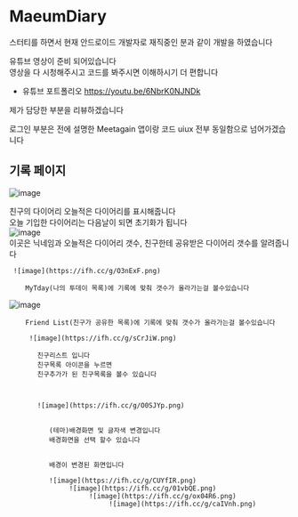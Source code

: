 # MaeumDiary

스터티를 하면서 현재 안드로이드 개발자로 재직중인 분과 같이 개발을 하였습니다   
   
   유튜브 영상이 준비 되어있습니다    
   영상을 다 시청해주시고 코드를 봐주시면 이해하시기 더 편합니다  

* 유튜브 포트폴리오 <https://youtu.be/6NbrK0NJNDk>

 
   
제가 담당한 부분을 리뷰하겠습니다   

로그인 부분은 전에 설명한 Meetagain 앱이랑 코드 uiux 전부 동일함으로 넘어가겠습니다   

기록 페이지
-------------   
  ![image](https://ifh.cc/g/kRN53k.png)
     
        
친구의 다이어리 오늘적은 다이어리를 표시해줍니다   
오늘 기입한 다이어리는 다음날이 되면 초기화가 됩니다   
     ![image](https://ifh.cc/g/ImHojf.png)   
     이곳은 닉네임과 오늘적은 다이어리 갯수, 친구한테 공유받은 다이어리 갯수를 알려줍니다
               
                  
     ![image](https://ifh.cc/g/O3nExF.png) 
        
        MyTday(나의 투데이 목록)에 기록에 맞춰 갯수가 올라가는걸 볼수있습니다
   
   ![image](https://ifh.cc/g/RUjY61.png)    
      
       
        Friend List(친구가 공유한 목록)에 기록에 맞춰 갯수가 올라가는걸 볼수있습니다   
           
         ![image](https://ifh.cc/g/sCrJiW.png)        
         
           친구리스트 입니다  
           친구목록 아이콘을 누르면   
           친구추가가 된 친구목록을 볼수 있습니다   
              
                 
                    
           ![image](https://ifh.cc/g/O0SJYp.png)  
           
           
              (테마)배경화면 및 글자색 변경입니다   
              배경화면을 선택 할수 있습니다   
                 
                 
              배경이 변경된 화면입니다
              
              ![image](https://ifh.cc/g/CUYfIR.png)  
                   ![image](https://ifh.cc/g/01vbQE.png)  
                        ![image](https://ifh.cc/g/ox04R6.png)  
                             ![image](https://ifh.cc/g/caIVnh.png)  
              
           
              
         
      

        
        

  
      
      





